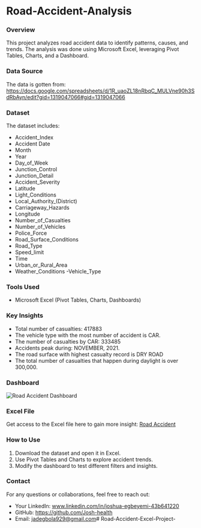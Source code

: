 # Road-Accident-Analysis

### Overview
This project analyzes road accident data to identify patterns, causes, and trends. 
The analysis was done using Microsoft Excel, leveraging Pivot Tables, Charts, and a Dashboard.

### Data Source
The data is gotten from: https://docs.google.com/spreadsheets/d/1R_uaoZL18nRbqC_MULVne90h3SdRbAyn/edit?gid=1319047066#gid=1319047066

### Dataset
The dataset includes:
- Accident_Index
- Accident Date
- Month
- Year
- Day_of_Week
- Junction_Control
- Junction_Detail
- Accident_Severity
- Latitude
- Light_Conditions
- Local_Authority_(District)
- Carriageway_Hazards
- Longitude
- Number_of_Casualties
- Number_of_Vehicles
- Police_Force
- Road_Surface_Conditions
- Road_Type
- Speed_limit
- Time
- Urban_or_Rural_Area
- Weather_Conditions
-Vehicle_Type

### Tools Used
- Microsoft Excel (Pivot Tables, Charts, Dashboards)

### Key Insights
- Total number of casualties: 417883
- The vehicle type with the most number of accident is CAR.
- The number of casualties by CAR: 333485
- Accidents peak during: NOVEMBER, 2021.
- The road surface with highest casualty record is DRY ROAD
- The total number of casualties that happen during daylight is over 300,000.

### Dashboard
![Road Accident Dashboard](https://raw.githubusercontent.com/Josh-health/Road-Accident-Analysis/main/images/road_accident_dashboard.png)

### Excel File
Get access to the Excel file here to gain more insight: [Road Accident](https://drive.google.com/drive/folders/1fWL2xAnKgCV6d3Z1czjLtn97nGCmhyCn?usp=drive_link)

### How to Use
1. Download the dataset and open it in Excel.
2. Use Pivot Tables and Charts to explore accident trends.
3. Modify the dashboard to test different filters and insights.

### Contact
For any questions or collaborations, feel free to reach out:
- Your LinkedIn: www.linkedin.com/in/joshua-egbeyemi-43b641220
- GitHub: https://github.com/Josh-health
- Email: jadegbola929@gmail.com# Road-Accident-Excel-Project-

